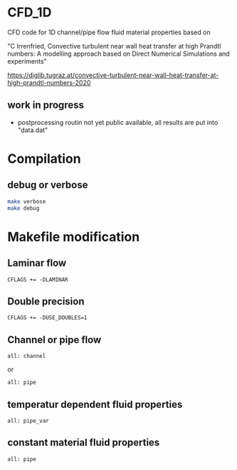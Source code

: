 # CFD_1D
CFD code for 1D channel/pipe flow
fluid material properties based on

"C Irrenfried, Convective turbulent near wall heat transfer at high Prandtl numbers: A modelling approach based on Direct Numerical Simulations and experiments"

https://diglib.tugraz.at/convective-turbulent-near-wall-heat-transfer-at-high-prandtl-numbers-2020


## work in progress
- postprocessing routin not yet public available, all results are put into "data.dat"





# Compilation

## debug or verbose

```bash
make verbose
make debug
``` 


# Makefile modification

## Laminar flow

```make
CFLAGS += -DLAMINAR
``` 

## Double precision

```make
CFLAGS += -DUSE_DOUBLES=1
``` 

## Channel or pipe flow

```make
all: channel
```
or
```make
all: pipe
```

## temperatur dependent fluid properties

```make
all: pipe_var
```

## constant material fluid properties

```make
all: pipe
``` 

